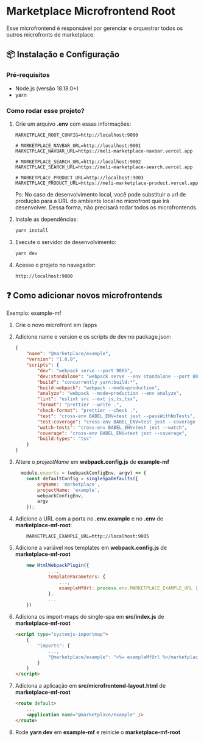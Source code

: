 # Marketplace Microfrontend Root

Esse microfrontend é responsável por gerenciar e orquestrar todos os outros microfronts de marketplace.

## 📦 Instalação e Configuração

### Pré-requisitos

-   Node.js (versão 18.18.0+)
-   yarn

### Como rodar esse projeto?

1. Crie um arquivo **.env** com essas informações:

    ```
    MARKETPLACE_ROOT_CONFIG=http://localhost:9000

    # MARKETPLACE_NAVBAR_URL=http://localhost:9001
    MARKETPLACE_NAVBAR_URL=https://meli-marketplace-navbar.vercel.app

    # MARKETPLACE_SEARCH_URL=http://localhost:9002
    MARKETPLACE_SEARCH_URL=https://meli-marketplace-search.vercel.app

    # MARKETPLACE_PRODUCT_URL=http://localhost:9003
    MARKETPLACE_PRODUCT_URL=https://meli-marketplace-product.vercel.app
    ```

    Ps: No caso de desenvolvimento local, você pode substituir a url de produção para a URL do ambiente local no microfront que irá desenvolver. Dessa forma, não precisará rodar todos os microfrontends.

2. Instale as dependências:

    ```bash
    yarn install
    ```

3. Execute o servidor de desenvolvimento:

    ```bash
    yarn dev
    ```

4. Acesse o projeto no navegador:

    ```
    http://localhost:9000
    ```

## ❓ Como adicionar novos microfrontends

Exemplo: example-mf

1. Crie o novo microfront em /apps

2. Adicione name e version e os scripts de dev no package.json:

    ```json
    {
        "name": "@marketplace/example",
        "version": "1.0.0",
        "scripts": {
            "dev": "webpack serve --port 9005",
            "dev:standalone": "webpack serve --env standalone --port 8002",
            "build": "concurrently yarn:build:*",
            "build:webpack": "webpack --mode=production",
            "analyze": "webpack --mode=production --env analyze",
            "lint": "eslint src --ext js,ts,tsx",
            "format": "prettier --write .",
            "check-format": "prettier --check .",
            "test": "cross-env BABEL_ENV=test jest --passWithNoTests",
            "test:coverage": "cross-env BABEL_ENV=test jest --coverage --passWithNoTests",
            "watch-tests": "cross-env BABEL_ENV=test jest --watch",
            "coverage": "cross-env BABEL_ENV=test jest --coverage",
            "build:types": "tsc"
        }
    }
    ```

3. Altere o _projectName_ em **webpack.config.js** de **example-mf**

    ```js
      module.exports = (webpackConfigEnv, argv) => {
        const defaultConfig = singleSpaDefaults({
            orgName: 'marketplace',
            projectName: 'example',
            webpackConfigEnv,
            argv
        });
    ```

4. Adicione a URL com a porta no **.env.example** e no **.env** de **marketplace-mf-root**:

    ```
        MARKETPLACE_EXAMPLE_URL=http://localhost:9005
    ```

5. Adicione a variável nos templates em **webpack.config.js** de **marketplace-mf-root**

    ```js
        new HtmlWebpackPlugin({
                ...,
                templateParameters: {
                    ...,
                    exampleMfUrl: process.env.MARKETPLACE_EXAMPLE_URL || 'http://localhost:9005'
                },
                ...
        })
    ```

6. Adiciona os import-maps do single-spa em **src/index.js** de **marketplace-mf-root**

    ```html
    <script type="systemjs-importmap">
        {
            "imports": {
                ...,
                "@marketplace/example": "<%= exampleMfUrl %>/marketplace-example.js"
            }
        }
    </script>
    ```

7. Adiciona a aplicação em **src/microfrontend-layout.html** de **marketplace-mf-root**

    ```html
    <route default>
        ...
        <application name="@marketplace/example" />
    </route>
    ```

8. Rode **yarn dev** em **example-mf** e reinicie o **marketplace-mf-root**
